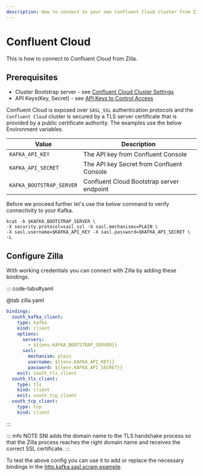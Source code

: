 ```yaml
---
description: How to connect to your own Confluent Cloud cluster from Zilla.
---
```


# Confluent Cloud

This is how to connect to Confluent Cloud from Zilla.

## Prerequisites

- Cluster Bootstrap server - see [Confluent Cloud Cluster Settings](https://docs.confluent.io/cloud/current/clusters/broker-config.html)
- API Keys(Key, Secret) - see [API Keys to Control Access](https://docs.confluent.io/cloud/current/access-management/authenticate/api-keys/api-keys.html)

Confluent Cloud is exposed over `SASL_SSL` authentication protocols and the `Confluent Cloud` cluster is secured by a TLS server certificate that is provided by a public certificate authority. The examples use the below Environment variables.

| Value                    | Description                               |
| ------------------------ | ----------------------------------------- |
| `KAFKA_API_KEY`          | The API key from Confluent Console        |
| `KAFKA_API_SECRET`       | The API key Secret from Confluent Console |
| `KAFKA_BOOTSTRAP_SERVER` | Confluent Cloud Bootstrap server endpoint |

Before we proceed further let's use the below command to verify connectivity to your Kafka.

```bash:no-line-numbers
kcat -b $KAFKA_BOOTSTRAP_SERVER \
-X security.protocol=sasl_ssl -X sasl.mechanisms=PLAIN \
-X sasl.username=$KAFKA_API_KEY -X sasl.password=$KAFKA_API_SECRET \
-L
```

## Configure Zilla

With working credentials you can connect with Zilla by adding these bindings.

::: code-tabs#yaml

@tab zilla.yaml

```yaml
bindings:
  south_kafka_client:
    type: kafka
    kind: client
    options:
      servers:
        - ${{env.KAFKA_BOOTSTRAP_SERVER}}
      sasl:
        mechanism: plain
        username: ${{env.KAFKA_API_KEY}}
        password: ${{env.KAFKA_API_SECRET}}
    exit: south_tls_client
  south_tls_client:
    type: tls
    kind: client
    exit: south_tcp_client
  south_tcp_client:
    type: tcp
    kind: client
```

:::

::: info NOTE
SNI adds the domain name to the TLS handshake process so that the Zilla process reaches the right domain name and receives the correct SSL certificate.
:::

To test the above config you can use it to add or replace the necessary bindings in the [http.kafka.sasl.scram example](https://github.com/aklivity/zilla-examples/tree/main/http.kafka.sasl.scram).
